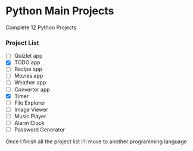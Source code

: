 # Python Main Projects
Complete 12 Python Projects
### Project List
- [ ] Quizlet app
- [X] TODO app
- [ ] Recipe app
- [ ] Movies app
- [ ] Weather app
- [ ] Converter app
- [X] Timer
- [ ] File Explorer
- [ ] Image Viewer
- [ ] Music Player
- [ ] Alarm Clock
- [ ] Password Generator

Once I finish all the project list I'll move to another programming language
